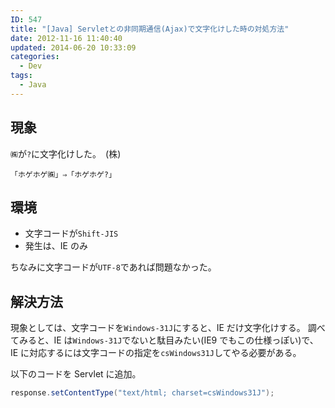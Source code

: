 ```yaml
---
ID: 547
title: "[Java] Servletとの非同期通信(Ajax)で文字化けした時の対処方法"
date: 2012-11-16 11:40:40
updated: 2014-06-20 10:33:09
categories:
  - Dev
tags:
  - Java
---
```


<!--more-->

## 現象

`㈱`が`?`に文字化けした。　<span class="text-muted">(株)</span>

```
「ホゲホゲ㈱」⇒「ホゲホゲ?」
```

## 環境

- 文字コードが`Shift-JIS`
- 発生は、IE のみ

ちなみに文字コードが`UTF-8`であれば問題なかった。

## 解決方法

現象としては、文字コードを`Windows-31J`にすると、IE だけ文字化けする。
調べてみると、IE は`Windows-31J`でないと駄目みたい(IE9 でもこの仕様っぽい)で、IE に対応するには文字コードの指定を`csWindows31J`してやる必要がある。

以下のコードを Servlet に追加。

```java
response.setContentType("text/html; charset=csWindows31J");
```
